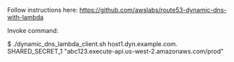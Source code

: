 Follow instructions here: https://github.com/awslabs/route53-dynamic-dns-with-lambda

Invoke command:

$ ./dynamic_dns_lambda_client.sh host1.dyn.example.com. SHARED_SECRET_1 "abc123.execute-api.us-west-2.amazonaws.com/prod"
